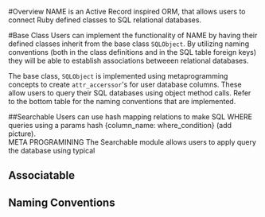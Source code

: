 #Overview
NAME is an Active Record inspired ORM, that allows users to connect Ruby defined classes to SQL relational databases. 

#Base Class
Users can implement the functionality of NAME by having their defined classes inherit from the base class ``SQLObject``. By utilizing naming conventions (both in the class definitions and in the SQL table foreign keys) they will be able to establish associations betweeen relational databases.

The base class, ``SQLObject`` is implemented using metaprogramming concepts to create ``attr_accerssor``'s for user database columns. These allow users to query their SQL databases using object method calls. Refer to the bottom table for the naming conventions that are implemented.

##Searchable
Users can use hash mapping relations to make SQL WHERE queries using a params hash {column_name: where_condition} (add picture).         
META PROGRAMINING 
    The Searchable module allows users to apply query the database using typical 

## Associatable


## Naming Conventions
